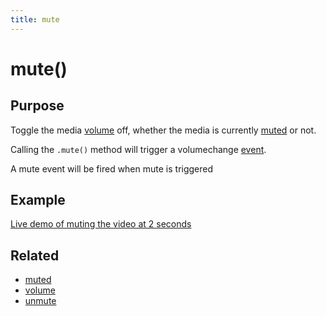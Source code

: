 ```yaml
---
title: mute
---
```

# mute() #

## Purpose ##

Toggle the media [volume](#volume) off, whether the media is currently [muted](#muted) or not.

Calling the `.mute()` method will trigger a volumechange [event](/popcorn-docs/events/).

A mute event will be fired when mute is triggered

## Example ##

[Live demo of muting the video at 2 seconds](http://jsfiddle.net/popcornjs/q2B8y/)

## Related ##

* [muted](#muted)
* [volume](#volume)
* [unmute](#unmute)
